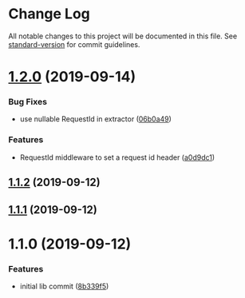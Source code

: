 # Change Log

All notable changes to this project will be documented in this file. See [standard-version](https://github.com/conventional-changelog/standard-version) for commit guidelines.

# [1.2.0](https://github.com/alexsasharegan/middleware/compare/v1.1.2...v1.2.0) (2019-09-14)


### Bug Fixes

* use nullable RequestId in extractor ([06b0a49](https://github.com/alexsasharegan/middleware/commit/06b0a49))


### Features

* RequestId middleware to set a request id header ([a0d9dc1](https://github.com/alexsasharegan/middleware/commit/a0d9dc1))



## [1.1.2](https://github.com/alexsasharegan/middleware/compare/v1.1.1...v1.1.2) (2019-09-12)



## [1.1.1](https://github.com/alexsasharegan/middleware/compare/v1.1.0...v1.1.1) (2019-09-12)



# 1.1.0 (2019-09-12)


### Features

* initial lib commit ([8b339f5](https://github.com/alexsasharegan/middleware/commit/8b339f5))

